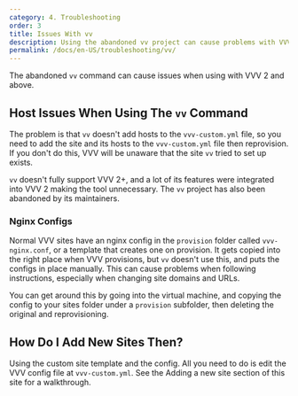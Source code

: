 ```yaml
---
category: 4. Troubleshooting
order: 3
title: Issues With vv
description: Using the abandoned vv project can cause problems with VVV 2 and above.
permalink: /docs/en-US/troubleshooting/vv/
---
```


The abandoned `vv` command can cause issues when using with VVV 2 and above.

## Host Issues When Using The `vv` Command
 
The problem is that `vv` doesn't add hosts to the `vvv-custom.yml` file, so you need to add the site and its hosts to the `vvv-custom.yml` file then reprovision. If you don't do this, VVV will be unaware that the site `vv` tried to set up exists.

`vv` doesn't fully support VVV 2+, and a lot of its features were integrated into VVV 2 making the tool unnecessary. The `vv` project has also been abandoned by its maintainers.

### Nginx Configs

Normal VVV sites have an nginx config in the `provision` folder called `vvv-nginx.conf`, or a template that creates one on provision. It gets copied into the right place when VVV provisions, but `vv` doesn't use this, and puts the configs in place manually. This can cause problems when following instructions, especially when changing site domains and URLs.

You can get around this by going into the virtual machine, and copying the config to your sites folder under a `provision` subfolder, then deleting the original and reprovisioning.

## How Do I Add New Sites Then?

Using the custom site template and the config. All you need to do is edit the VVV config file at `vvv-custom.yml`. See the Adding a new site section of this site for a walkthrough.
